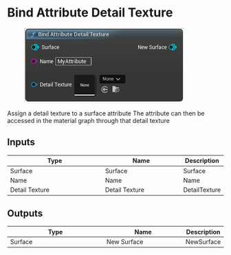 # Bind Attribute Detail Texture

<div align="left" data-full-width="false">

<figure><img src="Bind_Attribute_Detail_Texture.png" alt=""><figcaption></figcaption></figure>

</div>

Assign a detail texture to a surface attribute
The attribute can then be accessed in the material graph through that detail texture

## Inputs

<table>
<thead><tr><th width="250">Type</th><th width="200">Name</th><th>Description</th></tr></thead>
<tbody>
<tr><td>Surface</td><td>Surface</td><td>Surface</td></tr>
<tr><td>Name</td><td>Name</td><td>Name</td></tr>
<tr><td>Detail Texture</td><td>Detail Texture</td><td>DetailTexture</td></tr>
</tbody>
</table>

## Outputs

<table>
<thead><tr><th width="250">Type</th><th width="200">Name</th><th>Description</th></tr></thead>
<tbody>
<tr><td>Surface</td><td>New Surface</td><td>NewSurface</td></tr>
</tbody>
</table>